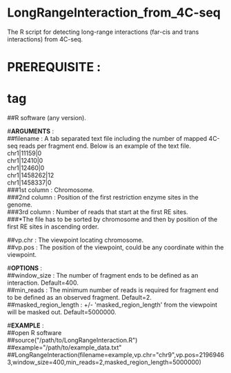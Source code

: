 # LongRangeInteraction_from_4C-seq  
The R script for detecting long-range interactions (far-cis and trans interactions) from 4C-seq.  
  
# **PREREQUISITE** :<h1> tag  
##R software (any version).  
      
#**ARGUMENTS** :  
##filename : A tab separated text file including the number of mapped 4C-seq reads per fragment end. Below is an example of the text file.    
    chr1|11159|0  
    chr1|12410|0  
    chr1|12460|0   
    chr1|1458262|12  
    chr1|1458337|0  
###1st column : Chromosome.    
###2nd column : Position of the first restriction enzyme sites in the genome.    
###3rd column : Number of reads that start at the first RE sites.    
###*The file has to be sorted by chromosome and then by position of the first RE sites in ascending order.    
    
##vp.chr : The viewpoint locating chromosome.  
##vp.pos : The position of the viewpoint, could be any coordinate within the viewpoint.  
      
#**OPTIONS** :  
##window_size : The number of fragment ends to be defined as an interaction. Default=400.  
##min_reads : The minimum number of reads is required for fragment end to be defined as an observed fragment. Default=2.  
##masked_region_length :  +/- 'masked_region_length' from the viewpoint will be masked out. Default=5000000.  
      
      
#**EXAMPLE** :  
##open R software  
##source("/path/to/LongRangeInteraction.R")  
##example="/path/to/example_data.txt"  
##LongRangeInteraction(filename=example,vp.chr="chr9",vp.pos=21969463,window_size=400,min_reads=2,masked_region_length=5000000)  

